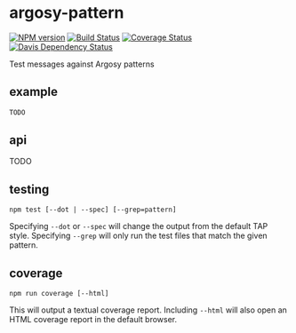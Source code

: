 # argosy-pattern

[![NPM version](https://badge.fury.io/js/argosy-pattern.png)](http://badge.fury.io/js/argosy-pattern)
[![Build Status](https://travis-ci.org/jasonpincin/argosy-pattern.svg?branch=master)](https://travis-ci.org/jasonpincin/argosy-pattern)
[![Coverage Status](https://coveralls.io/repos/jasonpincin/argosy-pattern/badge.png?branch=master)](https://coveralls.io/r/jasonpincin/argosy-pattern?branch=master)
[![Davis Dependency Status](https://david-dm.org/jasonpincin/argosy-pattern.png)](https://david-dm.org/jasonpincin/argosy-pattern)

Test messages against Argosy patterns

## example

```javascript
TODO
```

## api

TODO

## testing

`npm test [--dot | --spec] [--grep=pattern]`

Specifying `--dot` or `--spec` will change the output from the default TAP style. 
Specifying `--grep` will only run the test files that match the given pattern.

## coverage

`npm run coverage [--html]`

This will output a textual coverage report. Including `--html` will also open 
an HTML coverage report in the default browser.
